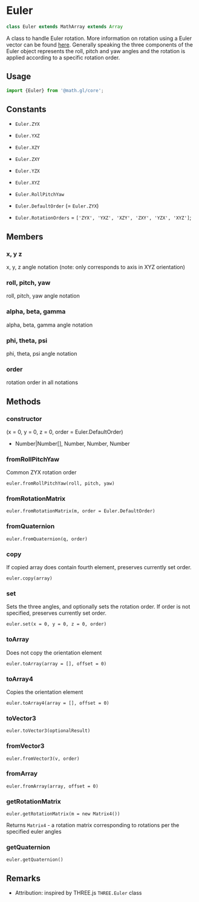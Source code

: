 # Euler

```js
class Euler extends MathArray extends Array
```

A class to handle Euler rotation. More information on rotation using a Euler vector can be found [here](https://en.wikipedia.org/wiki/Euler%27s_rotation_theorem). Generally speaking the three components of the Euler object represents the roll, pitch and yaw angles and the rotation is applied according to a specific rotation order.

## Usage

```js
import {Euler} from '@math.gl/core';
```

## Constants

- `Euler.ZYX`
- `Euler.YXZ`
- `Euler.XZY`
- `Euler.ZXY`
- `Euler.YZX`
- `Euler.XYZ`
- `Euler.RollPitchYaw`

- `Euler.DefaultOrder` (= `Euler.ZYX`)
- `Euler.RotationOrders` = `['ZYX', 'YXZ', 'XZY', 'ZXY', 'YZX', 'XYZ']`;

## Members

### x, y z

x, y, z angle notation (note: only corresponds to axis in XYZ orientation)

### roll, pitch, yaw

roll, pitch, yaw angle notation

### alpha, beta, gamma

alpha, beta, gamma angle notation

### phi, theta, psi

phi, theta, psi angle notation

### order

rotation order in all notations

## Methods

### constructor

(x = 0, y = 0, z = 0, order = Euler.DefaultOrder)

- Number|Number[], Number, Number, Number

### fromRollPitchYaw

Common ZYX rotation order

`euler.fromRollPitchYaw(roll, pitch, yaw)`

### fromRotationMatrix

`euler.fromRotationMatrix(m, order = Euler.DefaultOrder)`

### fromQuaternion

`euler.fromQuaternion(q, order)`

### copy

If copied array does contain fourth element, preserves currently set order.

`euler.copy(array)`

### set

Sets the three angles, and optionally sets the rotation order. If order is not specified, preserves currently set order.

`euler.set(x = 0, y = 0, z = 0, order)`

### toArray

Does not copy the orientation element

`euler.toArray(array = [], offset = 0)`

### toArray4

Copies the orientation element

`euler.toArray4(array = [], offset = 0)`

### toVector3

`euler.toVector3(optionalResult)`

### fromVector3

`euler.fromVector3(v, order)`

### fromArray

`euler.fromArray(array, offset = 0)`

### getRotationMatrix

`euler.getRotationMatrix(m = new Matrix4())`

Returns `Matrix4` - a rotation matrix corresponding to rotations per the specified euler angles

### getQuaternion

`euler.getQuaternion()`

## Remarks

- Attribution: inspired by THREE.js `THREE.Euler` class
